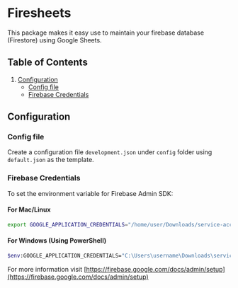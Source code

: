 # Firesheets

This package makes it easy use to maintain your firebase database (Firestore) using Google Sheets.

## Table of Contents

1. [Configuration](#configuration)
    * [Config file](#config-file)
    * [Firebase Credentials](#firebase-credentials)

## Configuration

<a name="configuration"></a>

### Config file

<a name="config-file"></a>

Create a configuration file `development.json` under `config` folder using `default.json` as the template.

### Firebase Credentials

<a name="firebase-credentials"></a>

To set the environment variable for Firebase Admin SDK:

#### For Mac/Linux

```bash
export GOOGLE_APPLICATION_CREDENTIALS="/home/user/Downloads/service-account-file.json"
```

#### For Windows (Using PowerShell)

```bash
$env:GOOGLE_APPLICATION_CREDENTIALS="C:\Users\username\Downloads\service-account-file.json"
```

For more information visit [https://firebase.google.com/docs/admin/setup](https://firebase.google.com/docs/admin/setup)
